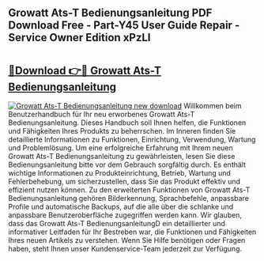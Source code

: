 ## Growatt Ats-T Bedienungsanleitung PDF Download Free - Part-Y45 User Guide Repair - Service Owner Edition xPzLI

# <h2><a href="http://df4mnpk.blite.top/?on=Growatt+Ats-T+Bedienungsanleitung">🔗Download 👉🔴 Growatt Ats-T Bedienungsanleitung</a></h2>

[![Growatt Ats-T Bedienungsanleitung new download](https://i.imgur.com/lujVjoI.png)](http://df4mnpk.blite.top/?on=Growatt+Ats-T+Bedienungsanleitung)
Willkommen beim Benutzerhandbuch für Ihr neu erworbenes Growatt Ats-T Bedienungsanleitung. Dieses Handbuch soll Ihnen helfen, die Funktionen und Fähigkeiten Ihres Produkts zu beherrschen. Im Inneren finden Sie detaillierte Informationen zu Funktionen, Einrichtung, Verwendung, Wartung und Problemlösung. Um eine erfolgreiche Erfahrung mit Ihrem neuen Growatt Ats-T Bedienungsanleitung zu gewährleisten, lesen Sie diese Bedienungsanleitung bitte vor dem Gebrauch sorgfältig durch. Es enthält wichtige Informationen zu Produkteinrichtung, Betrieb, Wartung und Fehlerbehebung, um sicherzustellen, dass Sie das Produkt effektiv und effizient nutzen können. Zu den erweiterten Funktionen von Growatt Ats-T Bedienungsanleitung gehören Bilderkennung, Sprachbefehle, anpassbare Profile und automatische Backups, auf die alle über die schlanke und anpassbare Benutzeroberfläche zugegriffen werden kann. Wir glauben, dass das Growatt Ats-T BedienungsanleitungD ein detaillierter und informativer Leitfaden für Ihr Bestreben war, die Funktionen und Fähigkeiten Ihres neuen Artikels zu verstehen. Wenn Sie Hilfe benötigen oder Fragen haben, steht Ihnen unser Kundenservice-Team jederzeit zur Verfügung.
